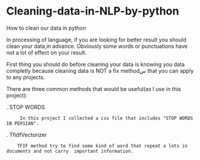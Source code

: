 # Cleaning-data-in-NLP-by-python
How to clean our data in python

In processing of language, if you are looking for better result you should clean your data,in advance.
Obviously some words or punctuations have not a lot of effect on your result.

First thing you should do before cleaning your data is knowing you data completly because cleaning data is NOT a fix methodس that you can apply to any projects.

 There are three common methods that would be useful(as I use in this project):
 
 . STOP WORDS
 
         In this project I collected a csv file that includes "STOP WORDS IN PERSIAN".
         
 . TfidfVectorizer
 
        TFIF method try to find some kind of word that repeat a lots in documents and not carry  important information. 
